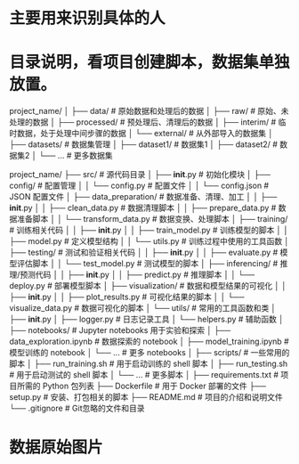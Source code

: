 # 主要用来识别具体的人

# 目录说明，看项目创建脚本，数据集单独放置。
project_name/
│
├── data/                           # 原始数据和处理后的数据
│   ├── raw/                        # 原始、未处理的数据
│   ├── processed/                  # 预处理后、清理后的数据
│   ├── interim/                    # 临时数据，处于处理中间步骤的数据
│   └── external/                   # 从外部导入的数据集
│
├── datasets/                       # 数据集管理
│   ├── dataset1/                   # 数据集1
│   ├── dataset2/                   # 数据集2
│   └── ...                         # 更多数据集



project_name/
├── src/                            # 源代码目录
│   ├── __init__.py                 # 初始化模块
│   ├── config/                     # 配置管理
│   │   └── config.py               # 配置文件
│   │   └── config.json             # JSON 配置文件
│   ├── data_preparation/           # 数据准备、清理、加工
│   │   ├── __init__.py
│   │   ├── clean_data.py           # 数据清理脚本
│   │   ├── prepare_data.py         # 数据准备脚本
│   │   └── transform_data.py       # 数据变换、处理脚本
│   ├── training/                   # 训练相关代码
│   │   ├── __init__.py
│   │   ├── train_model.py          # 训练模型的脚本
│   │   ├── model.py                # 定义模型结构
│   │   └── utils.py                # 训练过程中使用的工具函数
│   ├── testing/                    # 测试和验证相关代码
│   │   ├── __init__.py
│   │   ├── evaluate.py             # 模型评估脚本
│   │   └── test_model.py           # 测试模型的脚本
│   ├── inferencing/                # 推理/预测代码
│   │   ├── __init__.py
│   │   ├── predict.py              # 推理脚本
│   │   └── deploy.py               # 部署模型脚本
│   ├── visualization/              # 数据和模型结果的可视化
│   │   ├── __init__.py
│   │   ├── plot_results.py         # 可视化结果的脚本
│   │   └── visualize_data.py       # 数据可视化的脚本
│   └── utils/                      # 常用的工具函数和类
│       ├── __init__.py
│       ├── logger.py               # 日志记录工具
│       └── helpers.py              # 辅助函数
│
├── notebooks/                      # Jupyter notebooks 用于实验和探索
│   ├── data_exploration.ipynb      # 数据探索的 notebook
│   ├── model_training.ipynb        # 模型训练的 notebook
│   └── ...                         # 更多 notebooks
│
├── scripts/                        # 一些常用的脚本
│   ├── run_training.sh             # 用于启动训练的 shell 脚本
│   ├── run_testing.sh              # 用于启动测试的 shell 脚本
│   └── ...                         # 更多脚本
│
├── requirements.txt                # 项目所需的 Python 包列表
├── Dockerfile                      # 用于 Docker 部署的文件
├── setup.py                        # 安装、打包相关的脚本
├── README.md                       # 项目的介绍和说明文件
└── .gitignore                      # Git忽略的文件和目录

# 数据原始图片

























